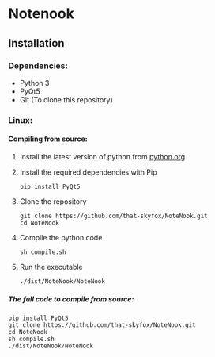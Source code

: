 # Notenook
## Installation
### Dependencies:
- Python 3
- PyQt5
- Git (To clone this repository)

### Linux:

#### Compiling from source:

1. Install the latest version of python from [python.org](https://www.python.org)

2. Install the required dependencies with Pip
    ```
    pip install PyQt5
    ```
3. Clone the repository 
    ```
    git clone https://github.com/that-skyfox/NoteNook.git
    cd NoteNook
    ```

3. Compile the python code
    ```
    sh compile.sh
    ```
4. Run the executable
    ```
    ./dist/NoteNook/NoteNook
    ```

##### The full code to compile from source:

```
pip install PyQt5
git clone https://github.com/that-skyfox/NoteNook.git
cd NoteNook
sh compile.sh
./dist/NoteNook/NoteNook
```
